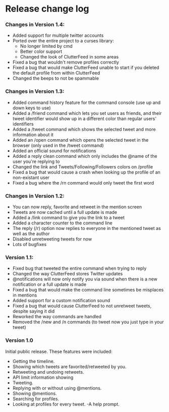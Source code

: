 # **Release change log**

### Changes in Version 1.4:
- Added support for multiple twitter accounts
- Ported over the entire project to a curses library:
	- No longer limited by cmd
	- Better color support
	- Changed the look of ClutterFeed in some areas
- Fixed a bug that wouldn't remove profiles correctly
- Fixed a bug that would make ClutterFeed unable to start if you deleted the default profile from within ClutterFeed
- Changed the beeps to not be spammable

### Changes in Version 1.3:
- Added command history feature for the command console (use up and down keys to use)
- Added a /friend command which lets you set users as friends, and their tweet identifier would show up in a different color than regular users' identifiers
- Added a /tweet command which shows the selected tweet and more information about it
- Added an /open command which opens the selected tweet in the browser (only used in the /tweet command)
- Added an official sound for notifications
- Added a reply clean command which only includes the @name of the user you're replying to
- Changed the link and Tweets/Following/Followers colors on /profile
- Fixed a bug that would cause a crash when looking up the profile of an non-existant user
- Fixed a bug where the /rn command would only tweet the first word

### Changes in Version 1.2:
- You can now reply, favorite and retweet in the mention screen
- Tweets are now cached until a full update is made
- Added a /link command to give you the link to a tweet
- Added a character counter to the command line
- The reply (/r) option now replies to everyone in the mentioned tweet as well as the author
- Disabled unretweeting tweets for now
- Lots of bugfixes

### Version 1.1:
- Fixed bug that tweeted the entire command when trying to reply
- Changed the way ClutterFeed stores Twitter updates
- @notifications will now only notify you via sound when there is a new notification or a full update is made
- Fixed a bug that would make the command line sometimes be misplaces in mentions
- Added support for a custom notification sound
- Fixed a bug that would cause ClutterFeed to not unretweet tweets, despite saying it did
- Reworked the way commands are handled
- Removed the /new and /n commands (to tweet now you just type in your tweet)

### Version 1.0
Initial public release.
These features were included:

- Getting the timeline.
- Showing which tweets are favorited/retweeted by you.
- Retweeting and undoing retweets.
- API limit information showing
- Tweeting.
- Replying with or without using @mentions.
- Showing @mentions.
- Searching for profiles.
- Looking at profiles for every tweet.
-A help prompt.